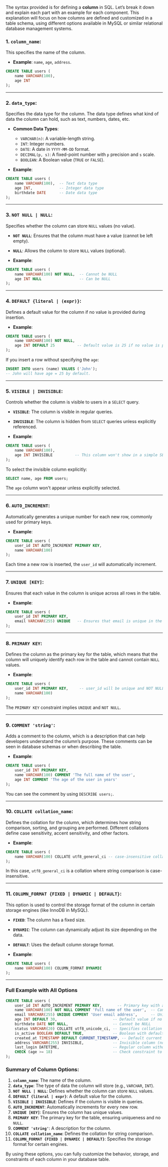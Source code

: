 The syntax provided is for defining a **column** in SQL. Let’s break it down and explain each part with an example for each component. This explanation will focus on how columns are defined and customized in a table schema, using different options available in MySQL or similar relational database management systems.

### 1. **`column_name`**:
This specifies the name of the column.

- **Example**: `name`, `age`, `address`.

```sql
CREATE TABLE users (
    name VARCHAR(100),
    age INT
);
```

---

### 2. **`data_type`**:
Specifies the data type for the column. The data type defines what kind of data the column can hold, such as text, numbers, dates, etc.

- **Common Data Types**: 
  - `VARCHAR(n)`: A variable-length string.
  - `INT`: Integer numbers.
  - `DATE`: A date in `YYYY-MM-DD` format.
  - `DECIMAL(p, s)`: A fixed-point number with `p` precision and `s` scale.
  - `BOOLEAN`: A Boolean value (`TRUE` or `FALSE`).

- **Example**:
```sql
CREATE TABLE users (
    name VARCHAR(100),  -- Text data type
    age INT,            -- Integer data type
    birthdate DATE      -- Date data type
);
```

---

### 3. **`NOT NULL | NULL`**:
Specifies whether the column can store `NULL` values (no value).

- **`NOT NULL`**: Ensures that the column must have a value (cannot be left empty).
- **`NULL`**: Allows the column to store `NULL` values (optional).

- **Example**:
```sql
CREATE TABLE users (
    name VARCHAR(100) NOT NULL,  -- Cannot be NULL
    age INT NULL                 -- Can be NULL
);
```

---

### 4. **`DEFAULT {literal | (expr)}`**:
Defines a default value for the column if no value is provided during insertion.

- **Example**:
```sql
CREATE TABLE users (
    name VARCHAR(100) NOT NULL,
    age INT DEFAULT 25          -- Default value is 25 if no value is provided for `age`
);
```

If you insert a row without specifying the `age`:

```sql
INSERT INTO users (name) VALUES ('John');
-- John will have age = 25 by default.
```

---

### 5. **`VISIBLE | INVISIBLE`**:
Controls whether the column is visible to users in a `SELECT` query.

- **`VISIBLE`**: The column is visible in regular queries.
- **`INVISIBLE`**: The column is hidden from `SELECT` queries unless explicitly referenced.

- **Example**:
```sql
CREATE TABLE users (
    name VARCHAR(100),
    age INT INVISIBLE          -- This column won't show in a simple SELECT * query
);
```

To select the invisible column explicitly:

```sql
SELECT name, age FROM users;
```

The `age` column won't appear unless explicitly selected.

---

### 6. **`AUTO_INCREMENT`**:
Automatically generates a unique number for each new row, commonly used for primary keys.

- **Example**:
```sql
CREATE TABLE users (
    user_id INT AUTO_INCREMENT PRIMARY KEY,
    name VARCHAR(100)
);
```

Each time a new row is inserted, the `user_id` will automatically increment.

---

### 7. **`UNIQUE [KEY]`**:
Ensures that each value in the column is unique across all rows in the table.

- **Example**:
```sql
CREATE TABLE users (
    user_id INT PRIMARY KEY,
    email VARCHAR(255) UNIQUE   -- Ensures that email is unique in the table
);
```

---

### 8. **`PRIMARY KEY`**:
Defines the column as the primary key for the table, which means that the column will uniquely identify each row in the table and cannot contain `NULL` values.

- **Example**:
```sql
CREATE TABLE users (
    user_id INT PRIMARY KEY,     -- user_id will be unique and NOT NULL
    name VARCHAR(100)
);
```

The `PRIMARY KEY` constraint implies `UNIQUE` and `NOT NULL`.

---

### 9. **`COMMENT 'string'`**:
Adds a comment to the column, which is a description that can help developers understand the column’s purpose. These comments can be seen in database schemas or when describing the table.

- **Example**:
```sql
CREATE TABLE users (
    user_id INT PRIMARY KEY,
    name VARCHAR(100) COMMENT 'The full name of the user',
    age INT COMMENT 'The age of the user in years'
);
```

You can see the comment by using `DESCRIBE users;`.

---

### 10. **`COLLATE collation_name`**:
Defines the collation for the column, which determines how string comparison, sorting, and grouping are performed. Different collations define case sensitivity, accent sensitivity, and other factors.

- **Example**:
```sql
CREATE TABLE users (
    name VARCHAR(100) COLLATE utf8_general_ci -- case-insensitive collation for UTF-8
);
```

In this case, `utf8_general_ci` is a collation where string comparison is case-insensitive.

---

### 11. **`COLUMN_FORMAT {FIXED | DYNAMIC | DEFAULT}`**:
This option is used to control the storage format of the column in certain storage engines (like InnoDB in MySQL).

- **`FIXED`**: The column has a fixed size.
- **`DYNAMIC`**: The column can dynamically adjust its size depending on the data.
- **`DEFAULT`**: Uses the default column storage format.

- **Example**:
```sql
CREATE TABLE users (
    name VARCHAR(100) COLUMN_FORMAT DYNAMIC
);
```

---

### Full Example with All Options

```sql
CREATE TABLE users (
    user_id INT AUTO_INCREMENT PRIMARY KEY,       -- Primary key with auto increment
    name VARCHAR(100) NOT NULL COMMENT 'Full name of the user',  -- Cannot be NULL with a comment
    email VARCHAR(255) UNIQUE COMMENT 'User email address',      -- Unique constraint and comment
    age INT DEFAULT 30,                         -- Default value if no age is provided
    birthdate DATE NOT NULL,                    -- Cannot be NULL
    status VARCHAR(20) COLLATE utf8_unicode_ci, -- Specifies collation for the column
    is_active BOOLEAN DEFAULT TRUE,             -- Boolean with default value TRUE
    created_at TIMESTAMP DEFAULT CURRENT_TIMESTAMP, -- Default current timestamp
    address VARCHAR(255) INVISIBLE,             -- Invisible column (not shown in SELECT * queries)
    last_login DATETIME,                        -- Regular column without any special attributes
    CHECK (age >= 18)                           -- Check constraint to ensure age is 18 or older
);
```

### Summary of Column Options:
1. **`column_name`**: The name of the column.
2. **`data_type`**: The type of data the column will store (e.g., `VARCHAR`, `INT`).
3. **`NOT NULL | NULL`**: Defines whether the column can store `NULL` values.
4. **`DEFAULT {literal | expr}`**: A default value for the column.
5. **`VISIBLE | INVISIBLE`**: Defines if the column is visible in queries.
6. **`AUTO_INCREMENT`**: Automatically increments for every new row.
7. **`UNIQUE [KEY]`**: Ensures the column has unique values.
8. **`PRIMARY KEY`**: The primary key for the table, ensuring uniqueness and no `NULL`.
9. **`COMMENT 'string'`**: A description for the column.
10. **`COLLATE collation_name`**: Defines the collation for string comparison.
11. **`COLUMN_FORMAT {FIXED | DYNAMIC | DEFAULT}`**: Specifies the storage format for certain engines.

By using these options, you can fully customize the behavior, storage, and constraints of each column in your database table.

